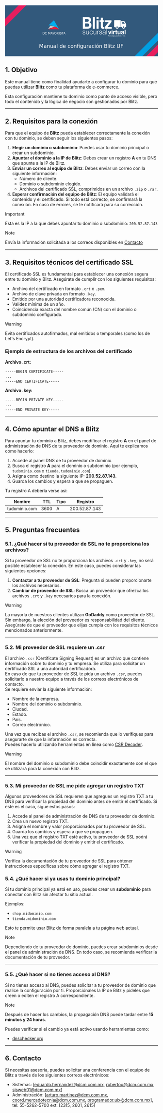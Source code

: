 ![Banner](https://raw.githubusercontent.com/eduardohcDCM/ConfiguracionBlitzUF/refs/heads/main/assets/banner.png)


## 1. Objetivo

Este manual tiene como finalidad ayudarte a configurar tu dominio para que puedas utilizar **Blitz** como tu plataforma de e-commerce.

Esta configuración mantiene tu dominio como punto de acceso visible, pero todo el contenido y la lógica de negocio son gestionados por Blitz.

---

## 2. Requisitos para la conexión

Para que el equipo de **Blitz** pueda establecer correctamente la conexión con tu dominio, se deben seguir los siguientes pasos:

1. **Elegir un dominio o subdominio**: Puedes usar tu dominio principal o crear un subdominio.
2. **Apuntar el dominio a la IP de Blitz**: Debes crear un registro **A** en tu DNS que apunte a la IP de Blitz.
3. **Enviar un correo al equipo de Blitz**: Debes enviar un correo con la siguiente información:
   - Número de cliente.
   - Dominio o subdominio elegido.
   - Archivos del certificado SSL, comprimidos en un archivo `.zip` o `.rar`.
4. **Esperar confirmación del equipo de Blitz**: El equipo validará el contenido y el certificado. Si todo está correcto, se confirmará la conexión. En caso de errores, se te notificará para su corrección.

> [!IMPORTANT]  
> Esta es la IP a la que debes apuntar tu dominio o subdominio: `200.52.87.143`

> [!NOTE]  
> Envía la información solicitada a los correos disponibles en [Contacto](#6-contacto)

---

## 3. Requisitos técnicos del certificado SSL

El certificado SSL es fundamental para establecer una conexión segura entre tu dominio y Blitz. Asegúrate de cumplir con los siguientes requisitos:

- Archivo del certificado en formato `.crt` o `.pem`.
- Archivo de clave privada en formato `.key`.
- Emitido por una autoridad certificadora reconocida.
- Validez mínima de un año.
- Coincidencia exacta del nombre común (CN) con el dominio o subdominio configurado.

> [!WARNING]  
> Evita certificados autofirmados, mal emitidos o temporales (como los de Let's Encrypt).

### Ejemplo de estructura de los archivos del certificado

**Archivo .crt:**
```plaintext
-----BEGIN CERTIFICATE-----
...
-----END CERTIFICATE-----
```

**Archivo .key:**
```plaintext
-----BEGIN PRIVATE KEY-----
...
-----END PRIVATE KEY-----
```

---

## 4. Cómo apuntar el DNS a Blitz

Para apuntar tu dominio a Blitz, debes modificar el registro **A** en el panel de administración de DNS de tu proveedor de dominio. Aquí te explicamos cómo hacerlo:

1. Accede al panel DNS de tu proveedor de dominio.
2. Busca el registro **A** para el dominio o subdominio (por ejemplo, `tudominio.com` o `tienda.tudominio.com`).
3. Asigna como destino la siguiente IP: **200.52.87.143**.
4. Guarda los cambios y espera a que se propaguen.

Tu registro A debería verse así:

| Nombre | TTL  | Tipo | Registro       |
|--------|------|------|----------------|
| tudominio.com | 3600 | A    | 200.52.87.143 |

---

## 5. Preguntas frecuentes

### 5.1. ¿Qué hacer si tu proveedor de SSL no te proporciona los archivos?

Si tu proveedor de SSL no te proporciona los archivos `.crt` y `.key`, no será posible establecer la conexión. En este caso, puedes considerar las siguientes opciones:

1. **Contactar a tu proveedor de SSL**: Pregunta si pueden proporcionarte los archivos necesarios.
2. **Cambiar de proveedor de SSL**: Busca un proveedor que ofrezca los archivos `.crt` y `.key` necesarios para la conexión.

> [!WARNING]  
> La mayoría de nuestros clientes utilizan **GoDaddy** como proveedor de SSL. Sin embargo, la elección del proveedor es responsabilidad del cliente. Asegúrate de que el proveedor que elijas cumpla con los requisitos técnicos mencionados anteriormente.

---

### 5.2. Mi proveedor de SSL requiere un .csr

El archivo `.csr` (Certificate Signing Request) es un archivo que contiene información sobre tu dominio y tu empresa. Se utiliza para solicitar un certificado SSL a una autoridad certificadora.  
En caso de que tu proveedor de SSL te pida un archivo `.csr`, puedes solicitarlo a nuestro equipo a través de los correos electrónicos de contacto.  
Se requiere enviar la siguiente información:

- Nombre de la empresa.
- Nombre del dominio o subdominio.
- Ciudad.
- Estado.
- País.
- Correo electrónico.

Una vez que recibas el archivo `.csr`, se recomienda que lo verifiques para asegurarte de que la información es correcta.  
Puedes hacerlo utilizando herramientas en línea como [CSR Decoder](https://www.sslshopper.com/csr-decoder.html).

> [!WARNING]  
> El nombre del dominio o subdominio debe coincidir exactamente con el que se utilizará para la conexión con Blitz.

---

### 5.3. Mi proveedor de SSL me pide agregar un registro TXT

Algunos proveedores de SSL requieren que agregues un registro TXT a tu DNS para verificar la propiedad del dominio antes de emitir el certificado. Si este es el caso, sigue estos pasos:

1. Accede al panel de administración de DNS de tu proveedor de dominio.
2. Crea un nuevo registro TXT.
3. Asigna el nombre y valor proporcionados por tu proveedor de SSL.
4. Guarda los cambios y espera a que se propaguen.
5. Una vez que el registro TXT esté activo, tu proveedor de SSL podrá verificar la propiedad del dominio y emitir el certificado.

> [!WARNING]  
> Verifica la documentación de tu proveedor de SSL para obtener instrucciones específicas sobre cómo agregar el registro TXT.

### 5.4. ¿Qué hacer si ya usas tu dominio principal?

Si tu dominio principal ya está en uso, puedes crear un **subdominio** para conectar con Blitz sin afectar tu sitio actual.

Ejemplos:
- `shop.midominio.com`
- `tienda.midominio.com`

Esto te permite usar Blitz de forma paralela a tu página web actual.

> [!NOTE]  
> Dependiendo de tu proveedor de dominio, puedes crear subdominios desde el panel de administración de DNS. En todo caso, se recomienda verificar la documentación de tu proveedor.

---

### 5.5. ¿Qué hacer si no tienes acceso al DNS?

Si no tienes acceso al DNS, puedes solicitar a tu proveedor de dominio que realice la configuración por ti. Proporciónales la IP de Blitz y pídeles que creen o editen el registro A correspondiente.

> [!NOTE]  
> Después de hacer los cambios, la propagación DNS puede tardar entre **15 minutos y 24 horas**.

Puedes verificar si el cambio ya está activo usando herramientas como:
- [dnschecker.org](https://dnschecker.org)

---

## 6. Contacto

Si necesitas asesoría, puedes solicitar una conferencia con el equipo de Blitz a través de los siguientes correos electrónicos:

- Sistemas: [eduardo.hernandez@dcm.com.mx, robertoo@dcm.com.mx, sisweb01@dcm.com.mx]
- Administración: [arturo.martinez@dcm.com.mx, coord.mercadotecnia@dcm.com.mx, programador.uix@dcm.com.mx], tel: 55-5262-5700 ext: [2315, 2601, 2615]

